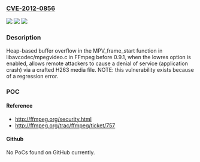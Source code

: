 ### [CVE-2012-0856](https://cve.mitre.org/cgi-bin/cvename.cgi?name=CVE-2012-0856)
![](https://img.shields.io/static/v1?label=Product&message=n%2Fa&color=blue)
![](https://img.shields.io/static/v1?label=Version&message=n%2Fa&color=blue)
![](https://img.shields.io/static/v1?label=Vulnerability&message=n%2Fa&color=brighgreen)

### Description

Heap-based buffer overflow in the MPV_frame_start function in libavcodec/mpegvideo.c in FFmpeg before 0.9.1, when the lowres option is enabled, allows remote attackers to cause a denial of service (application crash) via a crafted H263 media file.  NOTE: this vulnerability exists because of a regression error.

### POC

#### Reference
- http://ffmpeg.org/security.html
- http://ffmpeg.org/trac/ffmpeg/ticket/757

#### Github
No PoCs found on GitHub currently.

